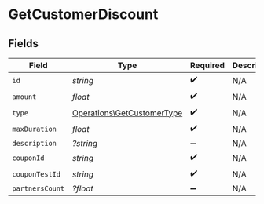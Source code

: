 # GetCustomerDiscount


## Fields

| Field                                                                    | Type                                                                     | Required                                                                 | Description                                                              |
| ------------------------------------------------------------------------ | ------------------------------------------------------------------------ | ------------------------------------------------------------------------ | ------------------------------------------------------------------------ |
| `id`                                                                     | *string*                                                                 | :heavy_check_mark:                                                       | N/A                                                                      |
| `amount`                                                                 | *float*                                                                  | :heavy_check_mark:                                                       | N/A                                                                      |
| `type`                                                                   | [Operations\GetCustomerType](../../Models/Operations/GetCustomerType.md) | :heavy_check_mark:                                                       | N/A                                                                      |
| `maxDuration`                                                            | *float*                                                                  | :heavy_check_mark:                                                       | N/A                                                                      |
| `description`                                                            | *?string*                                                                | :heavy_minus_sign:                                                       | N/A                                                                      |
| `couponId`                                                               | *string*                                                                 | :heavy_check_mark:                                                       | N/A                                                                      |
| `couponTestId`                                                           | *string*                                                                 | :heavy_check_mark:                                                       | N/A                                                                      |
| `partnersCount`                                                          | *?float*                                                                 | :heavy_minus_sign:                                                       | N/A                                                                      |